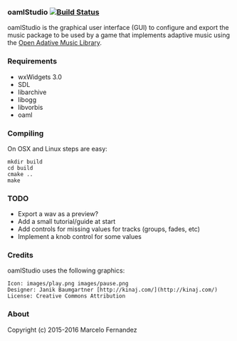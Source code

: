 ### oamlStudio [![Build Status](https://travis-ci.org/marcelofg55/oamlStudio.svg)](https://travis-ci.org/marcelofg55/oamlStudio.svg?branch=master)

oamlStudio is the graphical user interface (GUI) to configure and export the music package to be used by a game that implements adaptive music using the [Open Adative Music Library](https://github.com/marcelofg55/oaml).


### Requirements

- wxWidgets 3.0
- SDL
- libarchive
- libogg
- libvorbis
- oaml


### Compiling

On OSX and Linux steps are easy:

    mkdir build
    cd build
    cmake ..
    make



### TODO
- Export a wav as a preview?
- Add a small tutorial/guide at start
- Add controls for missing values for tracks (groups, fades, etc)
- Implement a knob control for some values


### Credits

oamlStudio uses the following graphics:

    Icon: images/play.png images/pause.png
    Designer: Janik Baumgartner [http://kinaj.com/](http://kinaj.com/)
    License: Creative Commons Attribution


### About

Copyright (c) 2015-2016 Marcelo Fernandez

